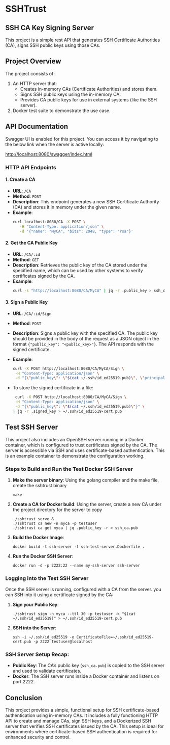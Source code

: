 
# SSHTrust

## SSH CA Key Signing Server

This project is a simple rest API that generates SSH Certificate Authorities (CA), signs SSH public keys using those CAs.


## Project Overview

The project consists of:
1. An HTTP server that:
   - Creates in-memory CAs (Certificate Authorities) and stores them.
   - Signs SSH public keys using the in-memory CA.
   - Provides CA public keys for use in external systems (like the SSH server).
2. Docker test suite to demonstrate the use case. 


## API Documentation
Swagger UI is enabled for this project. You can access it by navigating to the below link when the server is active locally:

[http://localhost:8080/swagger/index.html](http://localhost:8080/swagger/index.html)

### HTTP API Endpoints

#### 1. Create a CA
- **URL**: `/CA`
- **Method**: `POST`
- **Description**: This endpoint generates a new SSH Certificate Authority (CA) and stores it in memory under the given name.
- **Example**:
   ```bash
   curl localhost:8080/CA -X POST \
      -H "Content-Type: application/json" \
      -d '{"name": "MyCA", "bits": 2048, "type": "rsa"}'
   ```

#### 2. Get the CA Public Key
- **URL**: `/CA/:id`
- **Method**: `GET`
- **Description**: Retrieves the public key of the CA stored under the specified name, which can be used by other systems to verify certificates signed by the CA.
- **Example**:
   ```bash
   curl -s "http://localhost:8080/CA/MyCA" | jq -r .public_key > ssh_ca.pub
   ```

#### 3. Sign a Public Key
- **URL**: `/CA/:id/Sign`
- **Method**: `POST`
- **Description**: Signs a public key with the specified CA. The public key should be provided in the body of the request as a JSON object in the format `{"public_key": "<public_key>"}`. The API responds with the signed certificate.
- **Example**:
   ```bash
   curl -X POST http://localhost:8080/CA/MyCA/Sign \
    -H "Content-Type: application/json" \
    -d "{\"public_key\": \"$(cat ~/.ssh/id_ed25519.pub)\", \"principals\": [\"testuser\"], \"ttl_minutes\": 50}"
   ```

- To store the signed certificate in a file:
   ```bash
    curl -X POST http://localhost:8080/CA/MyCA/Sign \
    -H "Content-Type: application/json" \
    -d "{\"public_key\": \"$(cat ~/.ssh/id_ed25519.pub)\"}" \
   | jq -r .signed_key > ~/.ssh/id_ed25519-cert.pub
   ```

## Test SSH Server

This project also includes an OpenSSH server running in a Docker container, which is configured to trust certificates signed by the CA. The server is accessible via SSH and uses certificate-based authentication. This is an example container to demonstrate the configuration working.

### Steps to Build and Run the Test Docker SSH Server

1. **Make the server binary**: Using the golang compiler and the make file, create the sshtrust binary
   ```
   make
   ```

2. **Create a CA for Docker build**: Using the server, create a new CA under the project directory for the server to copy
   ```
   ./sshtrust serve &
   ./sshtrust ca new -n myca -p testuser
   ./sshtrust ca get myca | jq .public_key -r > ssh_ca.pub
   ```

3. **Build the Docker Image**:
   ```
   docker build -t ssh-server -f ssh-test-server.Dockerfile .
   ```

4. **Run the Docker SSH Server**:
   ```
   docker run -d -p 2222:22 --name my-ssh-server ssh-server
   ```

### Logging into the Test SSH Server

Once the SSH server is running, configured with a CA from the server. you can SSH into it using a certificate signed by the CA:

1. **Sign your Public Key**: 
   ```
   ./sshtrust sign -n myca --ttl 30 -p testuser -k "$(cat ~/.ssh/id_ed25519)" > ~/.ssh/id_ed25519-cert.pub
   ```

2. **SSH into the Server**:
   ```
   ssh -i ~/.ssh/id_ed25519 -o CertificateFile=~/.ssh/id_ed25519-cert.pub -p 2222 testuser@localhost
   ```

### SSH Server Setup Recap:
- **Public Key**: The CA’s public key (`ssh_ca.pub`) is copied to the SSH server and used to validate certificates.
- **Docker**: The SSH server runs inside a Docker container and listens on port 2222.

## Conclusion

This project provides a simple, functional setup for SSH certificate-based authentication using in-memory CAs. It includes a fully functioning HTTP API to create and manage CAs, sign SSH keys, and a Dockerized SSH server that verifies SSH certificates issued by the CA. This setup is ideal for environments where certificate-based SSH authentication is required for enhanced security and control.
